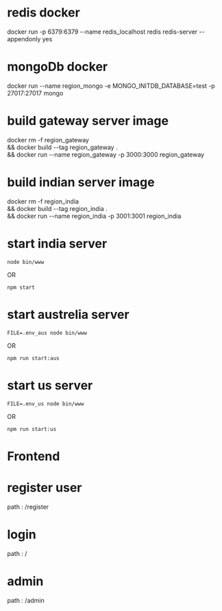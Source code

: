 # redis docker
docker run -p 6379:6379 --name redis_localhost redis redis-server --appendonly yes

# mongoDb docker
docker run --name region_mongo -e MONGO_INITDB_DATABASE=test -p 27017:27017 mongo

# build gateway server image
docker rm -f region_gateway \
&& docker build --tag region_gateway  . \
&& docker run --name region_gateway -p 3000:3000 region_gateway

# build indian server image
docker rm -f region_india \
&& docker build --tag region_india  . \
&& docker run --name region_india -p 3001:3001 region_india

# start india server
```
node bin/www
```
OR
```
npm start
```
# start austrelia server
```
FILE=.env_aus node bin/www 
```
OR 
```
npm run start:aus
```

# start us server
```
FILE=.env_us node bin/www 
```
OR
```
npm run start:us
```

# Frontend

# register user
path : /register

# login
path : /

# admin
path : /admin
